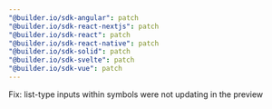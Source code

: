 ```yaml
---
"@builder.io/sdk-angular": patch
"@builder.io/sdk-react-nextjs": patch
"@builder.io/sdk-react": patch
"@builder.io/sdk-react-native": patch
"@builder.io/sdk-solid": patch
"@builder.io/sdk-svelte": patch
"@builder.io/sdk-vue": patch
---
```


Fix: list-type inputs within symbols were not updating in the preview
